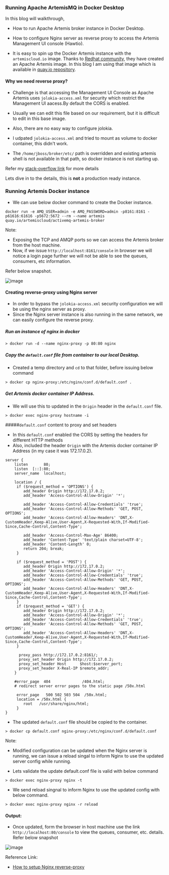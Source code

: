 ### Running Apache ArtemisMQ in Docker Desktop

In this blog will walkthrough,
  - How to run Apache Artemis broker instance in Docker Desktop.
  - How to configure Nginx server as reverse proxy to access the Artemis Management UI console (Hawtio).

- It is easy to spin up the Docker Artemis instance with the `artemiscloud.io` image. Thanks to [Redhat community](https://artemiscloud.io/community/), they have created an Apache Artemis image. In this blog I am using that image which is available in [quay.io repository](https://quay.io).

#### Why we need reverse proxy? 

- Challenge is that accessing the Management UI Console as Apache Artemis uses `jolokia-access.xml` for security which restrict the Management UI aacess.By default the CORS is enabled.
- Usually we can edit this file based on our requirement, but it is difficult to edit in this base image.
- Also, there are no easy way to configure jolokia.

- I udpated `jolokia-access.xml` and tried to mount as volume to docker container, this didn't work. 
- The `/home/jboss/broker/etc/` path is overridden and existing artemis shell is not available in that path, so docker instance is not starting up.

Refer my [stack-overflow link](https://stackoverflow.com/questions/72672565/activemq-artemis-not-displaying-the-web-console-when-run-in-docker) for more details 

Lets dive in to the details, this is **not** a production ready instance.

### Running Artemis Docker instance

- We can use below docker command to create the Docker instance.

```
docker run -e AMQ_USER=admin -e AMQ_PASSWORD=admin -p8161:8161 -p61616:61616 -p5672:5672 --rm --name artemis quay.io/artemiscloud/activemq-artemis-broker
```

Note: 

  - Exposing the TCP and AMQP ports so we can access the Artemis broker from the host machine.
  - Now, if we issue `http://localhost:8161/console` in browser we will notice a login page further we will not be able to see the queues, consumers, etc information. 

Refer below snapshot.

![image](https://user-images.githubusercontent.com/6425536/175756577-04188071-442a-4546-9b97-24e341b95c45.png)


#### Creating reverse-proxy using Nginx server

- In order to bypass the `jolokia-access.xml` security configuration we will be using the nginx server as proxy.
- Since the Nginx server instance is also running in the same network, we can easily configure the reverse proxy.

##### Run an instance of nginx in docker

```
> docker run -d --name nginx-proxy -p 80:80 nginx
```

##### Copy the `default.conf` file from container to our local Desktop. 

 - Created a temp directory and `cd` to that folder, before issuing below command

```
> docker cp nginx-proxy:/etc/nginx/conf.d/default.conf .
```

##### Get Artemis docker container IP Address.

  - We will use this to updated in the `Origin` header in the `default.conf` file.

```
> docker exec nginx-proxy hostname -i
```

#####`default.conf` content to proxy and set headers

- In this `default.conf` enabled the CORS by setting the headers for different HTTP methods
- Also, included the header `Origin` with the Artemis docker container IP Address (in my case it was 172.17.0.2).

```
server {
    listen       80;
    listen  [::]:80;
    server_name  localhost;

    location / {
     if ($request_method = 'OPTIONS') {
        add_header Origin http://172.17.0.2;
        add_header 'Access-Control-Allow-Origin' '*';

        add_header 'Access-Control-Allow-Credentials' 'true';
        add_header 'Access-Control-Allow-Methods' 'GET, POST, OPTIONS';
        add_header 'Access-Control-Allow-Headers' 'DNT,X-CustomHeader,Keep-Alive,User-Agent,X-Requested-With,If-Modified-Since,Cache-Control,Content-Type';

        add_header 'Access-Control-Max-Age' 86400;
        add_header 'Content-Type' 'text/plain charset=UTF-8';
        add_header 'Content-Length' 0;
        return 204; break;
     }

     if ($request_method = 'POST') {
        add_header Origin http://172.17.0.2;
        add_header 'Access-Control-Allow-Origin' '*';
        add_header 'Access-Control-Allow-Credentials' 'true';
        add_header 'Access-Control-Allow-Methods' 'GET, POST, OPTIONS';
        add_header 'Access-Control-Allow-Headers' 'DNT,X-CustomHeader,Keep-Alive,User-Agent,X-Requested-With,If-Modified-Since,Cache-Control,Content-Type';
     }
     if ($request_method = 'GET') {
        add_header Origin http://172.17.0.2;
        add_header 'Access-Control-Allow-Origin' '*';
        add_header 'Access-Control-Allow-Credentials' 'true';
        add_header 'Access-Control-Allow-Methods' 'GET, POST, OPTIONS';
        add_header 'Access-Control-Allow-Headers' 'DNT,X-CustomHeader,Keep-Alive,User-Agent,X-Requested-With,If-Modified-Since,Cache-Control,Content-Type';
     }

      proxy_pass http://172.17.0.2:8161/;
      proxy_set_header Origin http://172.17.0.2;
      proxy_set_header Host      $host:$server_port;
      proxy_set_header X-Real-IP $remote_addr;
    }

    #error_page  404              /404.html;
    # redirect server error pages to the static page /50x.html
    
     error_page   500 502 503 504  /50x.html;
     location = /50x.html {
        root   /usr/share/nginx/html;
     }
}
```
- The updated `default.conf` file should be copied to the container.

```
> docker cp default.conf nginx-proxy:/etc/nginx/conf.d/default.conf
```

Note: 

  - Modified configuration can be updated when the Nginx server is running, we can issue a reload singal to inform Nginx to use the updated server config while running.
  
- Lets validate the update default.conf file is valid with below command

```
> docker exec nginx-proxy nginx -t
```

- We send reload singnal to inform Nginx to use the updated config with below command.

```
> docker exec nginx-proxy nginx -r reload
```

#### Output:

- Once updated, form the browser in host machine use the link `http://localhost:80/console` to view the queues, consumer, etc. details. Refer below snapshot 

![image](https://user-images.githubusercontent.com/6425536/175756631-acf007e5-08e4-44e8-8a2e-632935b1a161.png)

Reference Link:

  - [How to setup Nginx reverse-proxy](https://www.theserverside.com/blog/Coffee-Talk-Java-News-Stories-and-Opinions/Docker-Nginx-reverse-proxy-setup-example)
